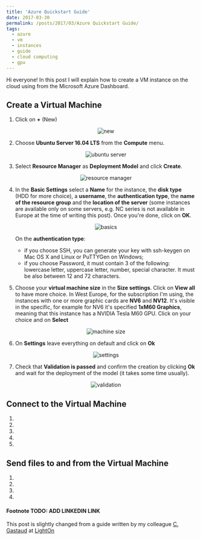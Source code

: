 ```yaml
---
title: 'Azure Quickstart Guide'
date: 2017-03-30
permalink: /posts/2017/03/Azure Quickstart Guide/
tags:
  - azure
  - vm
  - instances
  - guide
  - cloud computing
  - gpu
---
```


Hi everyone! In this post I will explain how to create a VM instance on the cloud using
from the Microsoft Azure Dashboard.

<h2>Create a Virtual Machine</h2>

1. Click on **+** (New)

    <p align="center"><img src="https://iacolippo.github.io/files/azure-quickstart-guide-img/new.png" alt="new"/></p>
    
2. Choose **Ubuntu Server 16.04 LTS** from the **Compute** menu.
    
    <p align="center"><img src="https://iacolippo.github.io/files/azure-quickstart-guide-img/ubuntu-server.png" alt="ubuntu server"/></p>

3. Select **Resource Manager** as **Deployment Model** and click **Create**.

    <p align="center"><img src="https://iacolippo.github.io/files/azure-quickstart-guide-img/resource-manager.png" alt="resource manager"/></p>

4. In the **Basic Settings** select a **Name** for the instance, the **disk type** (HDD for
more choice), a **username**, the **authentication type**, the **name of the resource group**
and the **location of the server** (some instances are available only on some servers, e.g.
NC series is not available in Europe at the time of writing this post). Once you're done, 
click on **OK**.

    <p align="center"><img src="https://iacolippo.github.io/files/azure-quickstart-guide-img/basics.png" alt="basics"/></p>

    On the **authentication type**: 
    - if you choose SSH, you can generate your key with
    ssh-keygen on Mac OS X and Linux or PuTTYGen on Windows; 
    - if you choose Password, it must contain 3 of the following: lowercase letter, 
    uppercase letter, number, special character. It must be also between 12 and 72 characters.

5. Choose your **virtual machine size** in the **Size settings**. Click on **View all** to
have more choice. In West Europe, for the subscription I'm using, the instances with one or
more graphic cards are **NV6** and **NV12**. It's visible in the specific, for example for
NV6 it's specified **1xM60 Graphics**, meaning that this instance has a NVIDIA Tesla M60 GPU.
Click on your choice and on **Select**

    <p align="center"><img src="https://iacolippo.github.io/files/azure-quickstart-guide-img/machine-size.png" alt="machine size"/></p>
    
6. On **Settings** leave everything on default and click on **Ok**

    <p align="center"><img src="https://iacolippo.github.io/files/azure-quickstart-guide-img/settings.png" alt="settings"/></p>

7. Check that **Validation is passed** and confirm the creation by clicking **Ok** and wait
for the deployment of the model (it takes some time usually).

    <p align="center"><img src="" alt="validation"/></p>
    
<h2>Connect to the Virtual Machine</h2>

1. 

2.

3.

4.

5.

<h2>Send files to and from the Virtual Machine</h2>

1.

2.

3.

4.

#### Footnote TODO: ADD LINKEDIN LINK
This post is slightly changed from a guide written by my colleague <a href="#">C. Gastaud</a>
at <a href="http://www.lighton.io">LightOn</a>